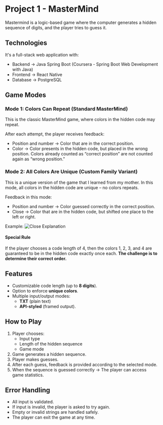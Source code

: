 # Project 1 - MasterMind
Mastermind is a logic-based game where the computer generates a hidden sequence of digits, and the player tries to guess it.  

## Technologies
It's a full-stack web application with:
 - Backend → Java Spring Boot (Coursera - Spring Boot Web Development with Java)
 - Frontend → React Native 
 - Database → PostgreSQL 

## Game Modes
 ### Mode 1: Colors Can Repeat (Standard MasterMind)
 This is the classic MasterMind game, where colors in the hidden code may repeat.
 
 After each attempt, the player receives feedback:
 - Position and number → Color that are in the correct position.
 - Color → Color presents in the hidden code, but placed in the wrong position.
 Colors already counted as “correct position” are not counted again as “wrong position.”

 ### Mode 2: All Colors Are Unique (Custom Family Variant)
 This is a unique version of the game that I learned from my mother.
 In this mode, all colors in the hidden code are unique – no colors repeats.
 
 Feedback in this mode:
 - Position and number → Color guessed correctly in the correct position.
 - Close → Color that are in the hidden code, but shifted one place to the left or right.
 
 Example:
 ![Close Explanation](assets/close.png)
 #### **Special Rule**
 If the player chooses a code length of 4, then the colors 1, 2, 3, and 4 are guaranteed to be in the hidden code exactly once each.
 **The challenge is to determine their correct order.**

## Features
 - Customizable code length (up to **8 digits**).
 - Option to enforce **unique colors**.
 - Multiple input/output modes:
   - **TXT** (plain text)
   - **API-styled** (framed output).

## How to Play
 1. Player chooses:
    - Input type
    - Length of the hidden sequence
    - Game mode
 2. Game generates a hidden sequence.
 3. Player makes guesses.
 4. After each guess, feedback is provided according to the selected mode.
 5. When the sequence is guessed correctly → The player can access game statistics.

## Error Handling
 - All input is validated.
 - If input is invalid, the player is asked to try again.
 - Empty or invalid strings are handled safely.
 - The player can exit the game at any time.